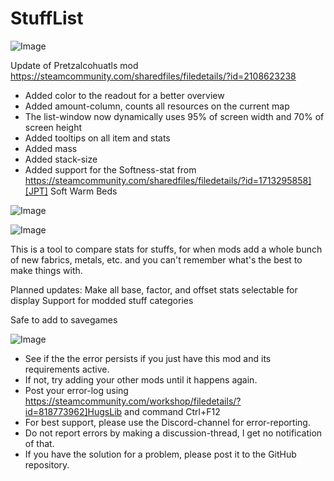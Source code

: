 # StuffList

![Image](https://i.imgur.com/buuPQel.png)

Update of Pretzalcohuatls mod
https://steamcommunity.com/sharedfiles/filedetails/?id=2108623238

- Added color to the readout for a better overview
- Added amount-column, counts all resources on the current map
- The list-window now dynamically uses 95% of screen width and 70% of screen height
- Added tooltips on all item and stats
- Added mass
- Added stack-size
- Added support for the Softness-stat from https://steamcommunity.com/sharedfiles/filedetails/?id=1713295858][JPT] Soft Warm Beds

![Image](https://i.imgur.com/pufA0kM.png)

	
![Image](https://i.imgur.com/Z4GOv8H.png)

This is a tool to compare stats for stuffs, for when mods add a whole bunch of new fabrics, metals, etc. and you can't remember what's the best to make things with.

Planned updates:
Make all base, factor, and offset stats selectable for display
Support for modded stuff categories

Safe to add to savegames

![Image](https://i.imgur.com/PwoNOj4.png)



-  See if the the error persists if you just have this mod and its requirements active.
-  If not, try adding your other mods until it happens again.
-  Post your error-log using https://steamcommunity.com/workshop/filedetails/?id=818773962]HugsLib and command Ctrl+F12
-  For best support, please use the Discord-channel for error-reporting.
-  Do not report errors by making a discussion-thread, I get no notification of that.
-  If you have the solution for a problem, please post it to the GitHub repository.



